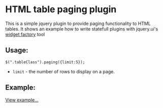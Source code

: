 # HTML table paging plugin
This is a simple jquery plugin to provide paging functionality to HTML tables.
It shows an example how to write statefull plugins with jquery.ui's [widget factory](http://jqueryui.com/widget/) tool

## Usage:
`$(".tableClass").paging({limit:5});`
* `limit` - the number of rows to display on a page.

## Example:
[View example...](http://mzolee.com/paging)